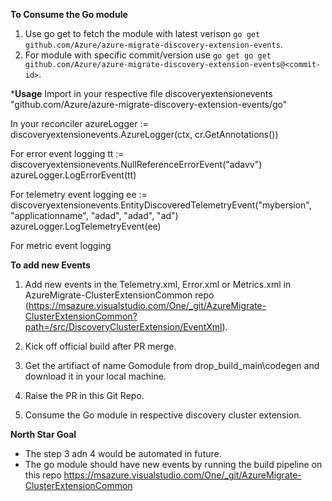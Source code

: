 **To Consume the Go module**
1. Use go get to fetch the module with latest verison ```go get github.com/Azure/azure-migrate-discovery-extension-events```.
2. For module with specific commit/version use ```go get go get github.com/Azure/azure-migrate-discovery-extension-events@<commit-id>```.

***Usage**
Import in your respective file
	discoveryextensionevents "github.com/Azure/azure-migrate-discovery-extension-events/go"

In your reconciler
azureLogger := discoveryextensionevents.AzureLogger(ctx, cr.GetAnnotations())

For error event logging
tt := discoveryextensionevents.NullReferenceErrorEvent("adavv")
	azureLogger.LogErrorEvent(tt)

For telemetry event logging
	ee := discoveryextensionevents.EntityDiscoveredTelemetryEvent("mybersion", "applicationname", "adad", "adad", "ad")
	azureLogger.LogTelemetryEvent(ee)

For metric event logging

**To add new Events**
1. Add new events in the Telemetry.xml, Error.xml or Metrics.xml in  AzureMigrate-ClusterExtensionCommon repo (https://msazure.visualstudio.com/One/_git/AzureMigrate-ClusterExtensionCommon?path=/src/DiscoveryClusterExtension/EventXml).

2. Kick off official build after PR merge.
3. Get the artifiact of name Gomodule from drop_build_main\codegen and download it in your local machine.
4. Raise the PR in this Git Repo.
5. Consume the Go module in respective discovery cluster extension.

**North Star Goal**
- The step 3 adn 4 would be automated in future.
- The go module should have new events by running the build pipeline on this repo
https://msazure.visualstudio.com/One/_git/AzureMigrate-ClusterExtensionCommon
